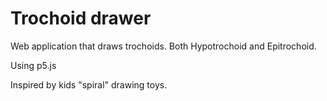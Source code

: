 # Trochoid drawer

Web application that draws trochoids. Both Hypotrochoid and Epitrochoid.

Using p5.js

Inspired by kids "spiral" drawing toys.
